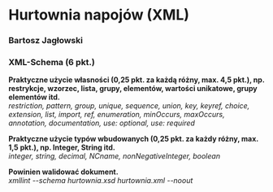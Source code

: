 <h1>Hurtownia napojów (XML)</h1>
<h3>Bartosz Jagłowski<h3> 

<h3>XML-Schema (6 pkt.)</h3>

<p>
    <b>Praktyczne użycie własności (0,25 pkt. za każdą różny, max. 4,5 pkt.), np. restrykcje, wzorzec, lista, grupy, elementów, wartości unikatowe, grupy elementów itd.</b>
    <br/>
    <i>restriction, pattern, group, unique, sequence, union, key, keyref, choice, extension, list, import, ref, enumeration, minOccurs, maxOccurs, annotation, documentation, use: optional, use: required</i>
</p>

<p>
    <b>Praktyczne użycie typów wbudowanych (0,25 pkt. za każdy różny, max. 1,5 pkt.), np. Integer, String itd.</b>
    <br/>
    <i>integer, string, decimal, NCname, nonNegativeInteger, boolean</i>
</p>

<p>
    <b>Powinien walidować dokument.</b>
    <br/>
    <i>xmllint --schema hurtownia.xsd hurtownia.xml --noout</i>
</p>
